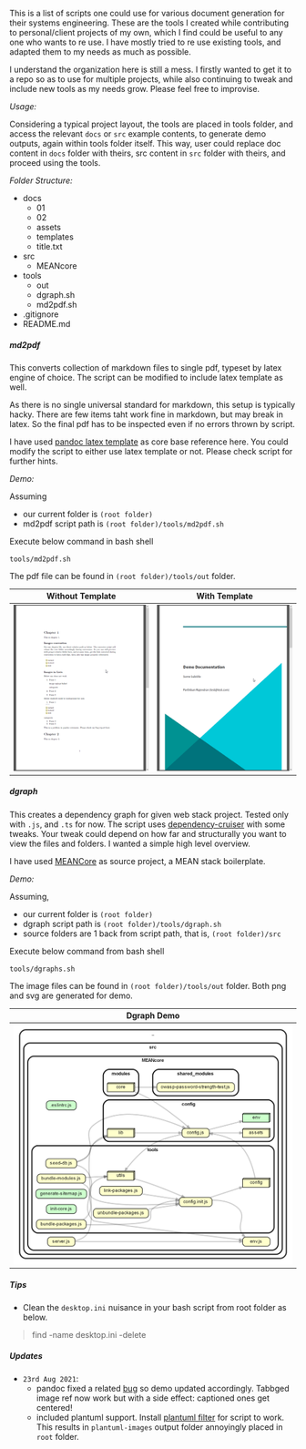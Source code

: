 This is a list of scripts one could use for various document generation for their systems engineering. These are the tools I created while contributing to personal/client projects of my own, which I find could be useful to any one who wants to re use. I have mostly tried to re use existing tools, and adapted them to my needs as much as possible. 

I understand the organization here is still a mess. I firstly wanted to get it to a repo so as to use for multiple projects, while also continuing to tweak and include new tools as my needs grow. Please feel free to improvise. 

_Usage:_

Considering a typical project layout, the tools are placed in tools folder, and access the relevant `docs` or `src` example contents, to generate demo outputs, again within tools folder itself. This way, user could replace doc content in `docs` folder with theirs, src content in `src` folder with theirs, and proceed using the tools. 

_Folder Structure:_  

* docs
  * 01
  * 02
  * assets
  * templates
  * title.txt
* src
  * MEANcore
* tools
  * out
  * dgraph.sh
  * md2pdf.sh
* .gitignore
* README.md


##### md2pdf

This converts collection of markdown files to single pdf, typeset by latex engine of choice. The script can be modified to include latex template as well. 

As there is no single universal standard for markdown, this setup is typically hacky. There are few items taht work fine in markdown, but may break in latex. So the final pdf has to be inspected even if no errors thrown by script. 

I have used [pandoc latex template](https://github.com/Wandmalfarbe/pandoc-latex-template) as core base reference here. You could modify the script to either use latex template or not. Please check script for further hints.

_Demo:_

Assuming
* our current folder is `(root folder)`
* md2pdf script path is `(root folder)/tools/md2pdf.sh`

Execute below command in bash shell
```
tools/md2pdf.sh
```

The pdf file can be found in `(root folder)/tools/out` folder. 

| Without Template | With Template |
|---|---|
| <img src="docs/assets/md2pdf_demo01.png" width="350"> | <img src="docs/assets/md2pdf_demo02.png" width="350"> |


##### dgraph

This creates a dependency graph for given web stack project. Tested only with `.js`, and `.ts` for now. The script uses [dependency-cruiser](https://github.com/sverweij/dependency-cruiser) with some tweaks. Your tweak could depend on how far and structurally you want to view the files and folders. I wanted a simple high level overview. 

I have used [MEANCore](https://github.com/mrdav30/MEANcore) as source project, a MEAN stack boilerplate.

_Demo:_

Assuming, 
* our current folder is `(root folder)`
* dgraph script path is `(root folder)/tools/dgraph.sh`
* source folders are 1 back from script path, that is, `(root folder)/src`

Execute below command from bash shell
```
tools/dgraphs.sh
```

The image files can be found in `(root folder)/tools/out` folder. Both png and svg are generated for demo.

| Dgraph Demo |
|---|
| <img src="tools/out/test.png" width="500"> |


##### Tips

* Clean the `desktop.ini` nuisance in your bash script from root folder as below. 

> find -name desktop.ini -delete


##### Updates

* `23rd Aug 2021`: 
  * pandoc fixed a related [bug](https://github.com/jgm/pandoc/issues/7464) so demo updated accordingly. Tabbged image ref now work but with a side effect: captioned ones get centered!
  * included plantuml support. Install [plantuml filter](https://github.com/timofurrer/pandoc-plantuml-filter) for script to work. This results in `plantuml-images` output folder annoyingly placed in `root` folder.  




